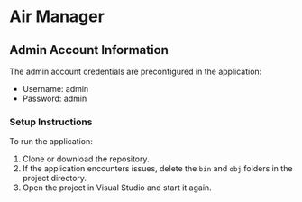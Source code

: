 # Air Manager

## Admin Account Information

The admin account credentials are preconfigured in the application:
- Username: admin
- Password: admin

### Setup Instructions

To run the application:
1. Clone or download the repository.
2. If the application encounters issues, delete the `bin` and `obj` folders in the project directory.
3. Open the project in Visual Studio and start it again.



